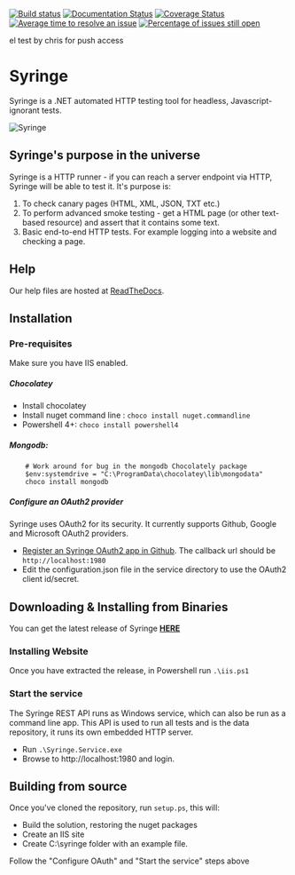 [![Build status](https://ci.appveyor.com/api/projects/status/l8lcjqu5q0ld1je9?svg=true)](https://ci.appveyor.com/project/yetanotherchris/syringe-4kmo4)
[![Documentation Status](https://readthedocs.org/projects/syringe/badge/?version=latest)](http://syringe.readthedocs.io/en/latest/?badge=latest)
[![Coverage Status](https://coveralls.io/repos/github/TotalJobsGroup/syringe/badge.svg?branch=master)](https://coveralls.io/github/TotalJobsGroup/syringe?branch=master)
[![Average time to resolve an issue](http://isitmaintained.com/badge/resolution/TotalJobsGroup/Syringe.svg)](http://isitmaintained.com/project/TotalJobsGroup/Syringe "Average time to resolve an issue") 
[![Percentage of issues still open](http://isitmaintained.com/badge/open/TotalJobsGroup/Syringe.svg)](http://isitmaintained.com/project/TotalJobsGroup/Syringe "Percentage of issues still open")

el test by chris for push access

# Syringe
Syringe is a .NET automated HTTP testing tool for headless, Javascript-ignorant tests.

![Syringe](https://raw.githubusercontent.com/TotalJobsGroup/Syringe/master/logo.png)


## Syringe's purpose in the universe

Syringe is a HTTP runner - if you can reach a server endpoint via HTTP, Syringe will be able to test it. It's purpose is:

1. To check canary pages (HTML, XML, JSON, TXT etc.)
2. To perform advanced smoke testing - get a HTML page (or other text-based resource) and assert that it contains some text.
3. Basic end-to-end HTTP tests. For example logging into a website and checking a page.

## Help
Our help files are hosted at [ReadTheDocs](http://syringe.readthedocs.io/en/latest/?badge=latest).

## Installation

### Pre-requisites

Make sure you have IIS enabled. 

##### Chocolatey

* Install chocolatey
* Install nuget command line : `choco install nuget.commandline`
* Powershell 4+: `choco install powershell4`

##### Mongodb: 
```
    # Work around for bug in the mongodb Chocolately package
    $env:systemdrive = "C:\ProgramData\chocolatey\lib\mongodata"
    choco install mongodb
```

##### Configure an OAuth2 provider

Syringe uses OAuth2 for its security. It currently supports Github, Google and Microsoft OAuth2 providers.

* [Register an Syringe OAuth2 app in Github](https://github.com/settings/developers). The callback url should be `http://localhost:1980`
* Edit the configuration.json file in the service directory to use the OAuth2 client id/secret.


## Downloading & Installing from Binaries

You can get the latest release of Syringe **[HERE](https://github.com/TotalJobsGroup/Syringe/releases)**

### Installing Website

Once you have extracted the release, in Powershell run `.\iis.ps1`

### Start the service

The Syringe REST API runs as Windows service, which can also be run as a command line app. This API is used to run all tests and is the data repository, it runs its own embedded HTTP server.

* Run `.\Syringe.Service.exe` 
* Browse to http://localhost:1980 and login.

## Building from source

Once you've cloned the repository, run `setup.ps`, this will:

* Build the solution, restoring the nuget packages  
* Create an IIS site
* Create C:\syringe folder with an example file.

Follow the "Configure OAuth" and "Start the service" steps above
